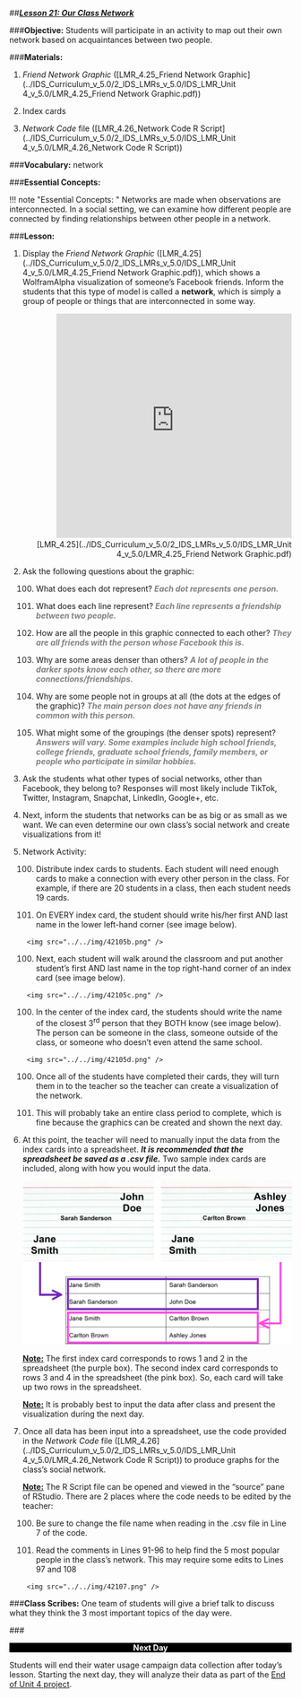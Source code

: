 ##***<u>Lesson 21: Our Class Network</u>***

###**Objective:**
Students will participate in an activity to map out their own network based on acquaintances between two people.

###**Materials:**
1. *Friend Network Graphic* ([LMR_4.25_Friend Network Graphic](../IDS_Curriculum_v_5.0/2_IDS_LMRs_v_5.0/IDS_LMR_Unit 4_v_5.0/LMR_4.25_Friend Network Graphic.pdf))

2. Index cards

3. *Network Code* file ([LMR_4.26_Network Code R Script](../IDS_Curriculum_v_5.0/2_IDS_LMRs_v_5.0/IDS_LMR_Unit 4_v_5.0/LMR_4.26_Network Code R Script))

###**Vocabulary:**
network

###**Essential Concepts:**

!!! note "Essential Concepts: " 
    Networks are made when observations are interconnected. In a social setting, we
    can examine how different people are connected by finding relationships between other people in a
    network.

###**Lesson:**
1. Display the *Friend Network Graphic* ([LMR_4.25](../IDS_Curriculum_v_5.0/2_IDS_LMRs_v_5.0/IDS_LMR_Unit 4_v_5.0/LMR_4.25_Friend Network Graphic.pdf)), which shows a WolframAlpha visualization of someone’s Facebook friends. Inform the students that this type of model is called a **network**, which is simply a group of people or things that are interconnected in some way.
    <div align="right"><iframe src="https://docs.google.com/viewerng/viewer?url=https://curriculum.idsucla.org/IDS_Curriculum_v_5.0/2_IDS_LMRs_v_5.0/IDS_LMR_Unit 4_v_5.0/LMR_4.25_Friend Network Graphic.pdf&embedded=true" style=" width:420px;height:400px;" frameborder="0"></iframe><br>[LMR_4.25](../IDS_Curriculum_v_5.0/2_IDS_LMRs_v_5.0/IDS_LMR_Unit 4_v_5.0/LMR_4.25_Friend Network Graphic.pdf)</div>

2. Ask the following questions about the graphic:

    100. What does each dot represent? <span style="color:grey">***Each dot represents one person.***</span>

    100. What does each line represent? <span style="color:grey">***Each line represents a friendship between two
    people.***</span>

    100. How are all the people in this graphic connected to each other? <span style="color:grey">***They are all friends with the person whose Facebook this is.***</span>
    
    100. Why are some areas denser than others? <span style="color:grey">***A lot of people in the darker spots know each other, so there are more connections/friendships.***</span>

    100. Why are some people not in groups at all (the dots at the edges of the graphic)? <span style="color:grey">***The main person does not have any friends in common with this person.***</span>

    100. What might some of the groupings (the denser spots) represent? <span style="color:grey">***Answers will vary. Some examples include high school friends, college friends, graduate school friends, family members, or people who participate in similar hobbies.***</span>

3. Ask the students what other types of social networks, other than Facebook, they belong to?
Responses will most likely include TikTok, Twitter, Instagram, Snapchat, LinkedIn, Google+, etc.

4. Next, inform the students that networks can be as big or as small as we want. We can even
determine our own class’s social network and create visualizations from it!

5. Network Activity:

    100. Distribute index cards to students. Each student will need enough cards to make a
    connection with every other person in the class. For example, if there are 20 students in a class, then each student needs 19 cards.

    100. On EVERY index card, the student should write his/her first AND last name in the lower left-hand corner (see image below).

        <img src="../../img/42105b.png" />

    100. Next, each student will walk around the classroom and put another student’s first AND
    last name in the top right-hand corner of an index card (see image below).

        <img src="../../img/42105c.png" />

    100. In the center of the index card, the students should write the name of the closest 3<sup>rd</sup> person that they BOTH know (see image below). The person can be someone in the class, someone outside of the class, or someone who doesn’t even attend the same
    school.

        <img src="../../img/42105d.png" />

    100. Once all of the students have completed their cards, they will turn them in to the teacher so the teacher can create a visualization of the network.

    100. This will probably take an entire class period to complete, which is fine because the
    graphics can be created and shown the next day.

6. At this point, the teacher will need to manually input the data from the index cards into a
spreadsheet. ***It is recommended that the spreadsheet be saved as a .csv file.*** Two sample
index cards are included, along with how you would input the data.

    <img src="../../img/42106.png" />

    **<u>Note:</u>** The first index card corresponds to rows 1 and 2 in the spreadsheet (the purple box). The second index card corresponds to rows 3 and 4 in the spreadsheet (the pink box). So, each card will take up two rows in the spreadsheet.

    **<u>Note:</u>** It is probably best to input the data after class and present the visualization during the next day.

7. Once all data has been input into a spreadsheet, use the code provided in the *Network Code* file ([LMR_4.26](../IDS_Curriculum_v_5.0/2_IDS_LMRs_v_5.0/IDS_LMR_Unit 4_v_5.0/LMR_4.26_Network Code R Script)) to produce graphs for the class’s social network.

    **<u>Note:</u>** The R Script file can be opened and viewed in the “source” pane of RStudio. There are 2 places where the code needs to be edited by the teacher:

    100. Be sure to change the file name when reading in the .csv file in Line 7 of the code.
    
    100. Read the comments in Lines 91-96 to help find the 5 most popular people in the class’s network. This may require some edits to Lines 97 and 108

        <img src="../../img/42107.png" />

###**Class Scribes:**
One team of students will give a brief talk to discuss what they think the 3 most important topics of the day were.

###<p style="background: black; color: white; text-align: center;">**Next Day**</p>
Students will end their water usage campaign data collection after today’s lesson. Starting the next day, they will analyze their data as part of the [End of Unit 4 project](end.md).